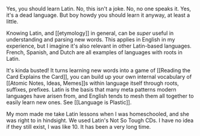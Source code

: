 Yes, you should learn Latin. No, this isn't a joke. No, no one speaks it. Yes, it's a dead language. But boy howdy you should learn it anyway, at least a little.

Knowing Latin, and [[etymology]] in general, can be *super* useful in understanding and parsing new words. This applies in English in my experience, but I imagine it's also relevant in other Latin-based languages. French, Spanish, and Dutch are all examples of languages with roots in Latin.

It's kinda busted! It turns learning new words into a game of [[Reading the Card Explains the Card]], you can build up your own internal vocabulary of [[Atomic Notes, Ideas, Memes]]s within language itself through roots, suffixes, prefixes. Latin is the basis that many meta patterns modern languages have arisen from, and English tends to mesh them all together to easily learn new ones.
See [[Language is Plastic]].

My mom made me take Latin lessons when I was homeschooled, and she was right to in hindsight. We used Latin's Not So Tough CDs. I have no idea if they still exist, I was like 10. It has been a very long time.
